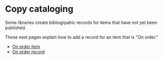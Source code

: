 # Copy cataloging

Some libraries create bibliogrpahic records for items that have not yet been published.

These next pages explain how to add a record for an item that is "On order."

* [On order item](on_order_records/on-order_item.md)
* [On order record](on_order_records/on-order_record.md)
